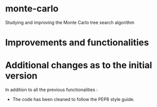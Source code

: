 # monte-carlo
Studying and improving the Monte Carlo tree search algorithm

# Improvements and functionalities

# Additional changes as to the initial version
In addition to all the previous functionalities :
- The code has been cleaned to follow the PEP8 style guide.